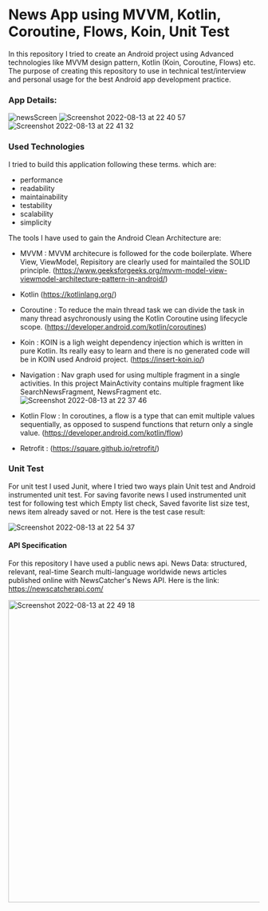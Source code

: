 # News App using MVVM, Kotlin, Coroutine, Flows, Koin, Unit Test

In this repository I tried to create an Android project using Advanced technologies like MVVM design pattern, Kotlin (Koin, Coroutine, Flows) etc. The purpose of creating this repository to use in technical test/interview and personal usage for the best Android app development practice.

### App Details:

![newsScreen](https://user-images.githubusercontent.com/11981999/184511606-46f6e8d5-4e9e-45f2-ba04-d74442626f35.png)
![Screenshot 2022-08-13 at 22 40 57](https://user-images.githubusercontent.com/11981999/184511633-5042d6ec-44f7-4120-8577-973606a884a8.png)
![Screenshot 2022-08-13 at 22 41 32](https://user-images.githubusercontent.com/11981999/184511648-658c1d5c-96aa-4186-acf1-9d9cd7229482.png)

### Used Technologies

I tried to build this application following these terms. which are:

- performance
- readability
- maintainability
- testability
- scalability
- simplicity

The tools I have used to gain the Android Clean Architecture are:

- MVVM :  MVVM architecure is followed for the code boilerplate. Where View, ViewModel, Repisitory are clearly used for maintailed the SOLID principle. (https://www.geeksforgeeks.org/mvvm-model-view-viewmodel-architecture-pattern-in-android/)
- Kotlin (https://kotlinlang.org/)
- Coroutine : To reduce the main thread task we can divide the task in many thread asychronously using the Kotlin Coroutine using lifecycle scope. (https://developer.android.com/kotlin/coroutines)
- Koin : KOIN is a ligh weight dependency injection which is written in pure Kotlin. Its really easy to learn and there is no generated code will be in KOIN used Android project. (https://insert-koin.io/)
- Navigation : Nav graph used for using multiple fragment in a single activities. In this project MainActivity contains multiple fragment like SearchNewsFragment, NewsFragment etc.
![Screenshot 2022-08-13 at 22 37 46](https://user-images.githubusercontent.com/11981999/184511562-6c92506f-dec3-43c3-a042-fd7489ce3f43.png)

- Kotlin Flow : In coroutines, a flow is a type that can emit multiple values sequentially, as opposed to suspend functions that return only a single value. (https://developer.android.com/kotlin/flow)
- Retrofit : (https://square.github.io/retrofit/)

### Unit Test
For unit test I used Junit, where I tried two ways plain Unit test and Android instrumented unit test. For saving favorite news I used instrumented unit test for following test which Empty list check, Saved favorite list size test, news item already saved or not. Here is the test case result:

![Screenshot 2022-08-13 at 22 54 37](https://user-images.githubusercontent.com/11981999/184511947-3c0fe405-5ac3-4be8-a7ff-6925cc1f90bf.png)


#### API Specification
For this repository I have used a public news api. News Data: structured, relevant, real-time Search multi-language worldwide news articles published online with NewsCatcher's News API. Here is the link: https://newscatcherapi.com/

<img width="605" alt="Screenshot 2022-08-13 at 22 49 18" src="https://user-images.githubusercontent.com/11981999/184511836-3e0e156d-0de2-4a2b-9d32-d2a52a4303dd.png">
